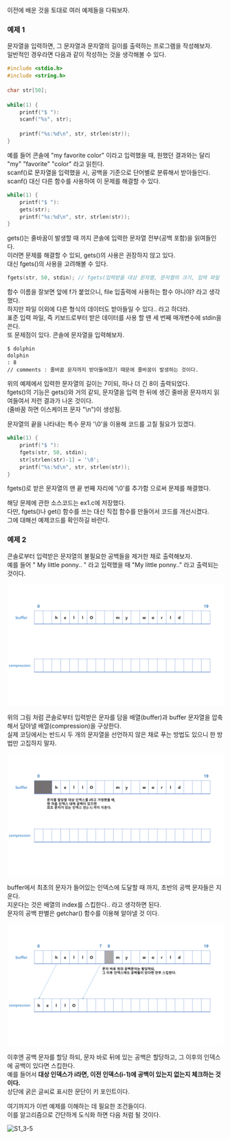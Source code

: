 <p>이전에 배운 것을 토대로 여러 예제들을 다뤄보자.</p>

### 예제 1

<p>
문자열을 입력하면, 그 문자열과 문자열의 길이를 출력하는 프로그램을 작성해보자.<br />
일반적인 경우라면 다음과 같이 작성하는 것을 생각해볼 수 있다.
</p>

```c
#include <stdio.h>
#include <string.h>

char str[50];

while(1) {
    printf("$ "):
    scanf("%s", str);
    
    printf("%s:%d\n", str, strlen(str));
}
```

<p>
예를 들어 콘솔에 "my favorite color" 이라고 입력했을 때, 원했던 결과와는 달리 "my" "favorite" "color" 라고 읽힌다.<br />
scanf()로 문자열을 입력했을 시, 공백을 기준으로 단어별로 분류해서 받아들인다.<br />
scanf() 대신 다른 함수를 사용하여 이 문제를 해결할 수 있다.
</p>

```c
while(1) {
    printf("$ "):
    gets(str);
    printf("%s:%d\n", str, strlen(str));
}
```

<p>
gets()는 줄바꿈이 발생할 때 까지 콘솔에 입력한 문자열 전부(공백 포함)을 읽여들인다.<br />
이러면 문제를 해결할 수 있되, gets()의 사용은 권장하지 않고 있다.<br />
대신 fgets()의 사용을 고려해볼 수 있다.
</p>

```c
fgets(str, 50, stdin); // fgets(입력받을 대상 문자열, 문자열의 크기, 입력 파일 형식)
```
<p>
함수 이름을 잘보면 앞에 f가 붙었으니, file 입출력에 사용하는 함수 아니야? 라고 생각했다.<br />
하지만 파일 이외에 다른 형식의 데이터도 받아들일 수 있다.. 라고 하더라.<br />
표준 입력 파일, 즉 키보드로부터 받은 데이터를 사용 할 땐 세 번째 매개변수에 stdin을 쓴다.<br />
또 문제점이 있다. 콘솔에 문자열을 입력해보자.
</p>


```
$ dolphin
dolphin
: 8
// comments : 줄바꿈 문자까지 받아들여졌기 때문에 줄바꿈이 발생하는 것이다.
```
<p>
위의 예제에서 입력한 문자열의 길이는 7이되, 하나 더 긴 8이 출력되었다.<br />
fgets()의 기능은 gets()와 거의 같되, 문자열을 입력 한 뒤에 생긴 줄바꿈 문자까지 읽여들여서 저런 결과가 나온 것이다.<br />
(줄바꿈 하면 이스케이프 문자 "\n")이 생성됨.
</p>

<p>문자열의 끝을 나타내는 특수 문자 '\0'을 이용해 코드를 고칠 필요가 있겠다.</p>

```c
while(1) {
    printf("$ "):
    fgets(str, 50, stdin);
    str[strlen(str)-1] = '\0';
    printf("%s:%d\n", str, strlen(str));
}
```
<p>fgets()로 받은 문자열의 맨 끝 번째 자리에 '\0'를 추가함 으로써 문제를 해결했다.</p>

<p>
해당 문제에 관한 소스코드는 ex1.c에 저장했다.<br />
다만, fgets()나 get() 함수를 쓰는 대신 직접 함수를 만들어서 코드를 개선시켰다.<br />
그에 대해선 예제코드를 확인하길 바란다.
</p>

### 예제 2

<p>
콘솔로부터 입력받은 문자열의 불필요한 공백들을 제거한 채로 출력해보자.<br />
예를 들어 "  My  little ponny.. " 라고 입력했을 때 "My little ponny.." 라고 출력되는 것이다.
</p>

<img src="https://github.com/TaekGeunLee/study_CS/blob/master/readmeImg/S1_3-1.PNG" alt="S1_3-1" />

<p>
위의 그림 처럼 콘솔로부터 입력받은 문자를 담을 배열(buffer)과 buffer 문자열을 압축해서 담아낼 배열(compression)을 구상한다.<br />
실제 코딩에서는 반드시 두 개의 문자열을 선언하지 않은 채로 푸는 방법도 있으니 한 방법만 고집하지 말자.
</p>

<img src="https://github.com/TaekGeunLee/study_CS/blob/master/readmeImg/S1_3-2.PNG" alt="S1_3-2" />

<p>
buffer에서 최초의 문자가 들어있는 인덱스에 도달할 때 까지, 초반의 공백 문자들은 지운다.<br />
지운다는 것은 배열의 index를 스킵한다.. 라고 생각하면 된다.<br />
문자의 공백 판별은 getchar() 함수를 이용해 알아낼 것 이다.
</p>

<img src="https://github.com/TaekGeunLee/study_CS/blob/master/readmeImg/S1_3-3.PNG" alt="S1_3-3" />

<p>
이후엔 공백 문자를 할당 하되, 문자 바로 뒤에 있는 공백은 할당하고, 
그 이후의 인덱스에 공백이 있다면 스킵한다.<br />
예를 들어서 <b>대상 인덱스가 i라면, 이전 인덱스(i-1)에 공백이 있는지 없는지 체크하는 것이다.</b><br />
상단에 굵은 글씨로 표시한 문단이 키 포인트이다.
</p>

<p>
여기까지가 이번 예제를 이해하는 데 필요한 조건들이다.<br />
이를 알고리즘으로 간단하게 도식화 하면 다음 처럼 될 것이다.
</p>

<img src="#" alt="S1_3-5" />
